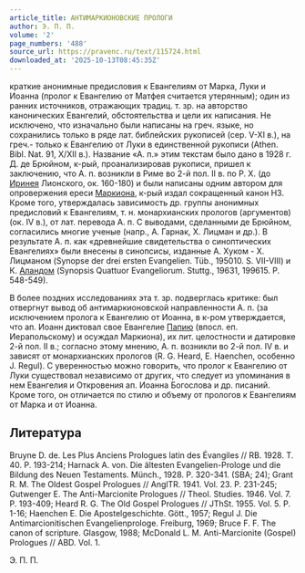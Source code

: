 ```yaml
---
article_title: АНТИМАРКИОНОВСКИЕ ПРОЛОГИ
author: Э. П. П.
volume: '2'
page_numbers: '488'
source_url: https://pravenc.ru/text/115724.html
downloaded_at: '2025-10-13T08:45:35Z'
---
```


краткие анонимные предисловия к Евангелиям от Марка, Луки и Иоанна (пролог к Евангелию от Матфея считается утерянным); один из ранних источников, отражающих традиц. т. зр. на авторство канонических Евангелий, обстоятельства и цели их написания. Не исключено, что изначально были написаны на греч. языке, но сохранились только в ряде лат. библейских рукописей (сер. V-XI в.), на греч.- только к Евангелию от Луки в единственной рукописи (Athen. Bibl. Nat. 91, X/XII в.). Название «А. п.» этим текстам было дано в 1928 г. Д. де Брюйном, к-рый, проанализировав рукописи, пришел к заключению, что А. п. возникли в Риме во 2-й пол. II в. по Р. Х. (до [Иринея](https://pravenc.ru/text/Ириней.html) Лионского, ок. 160-180) и были написаны одним автором для опровержения ереси [Маркиона](https://pravenc.ru/text/Маркион.html), к-рый издал сокращенный канон НЗ. Кроме того, утверждалась зависимость др. группы анонимных предисловий к Евангелиям, т. н. монархианских прологов (аргументов) (ок. IV в.), от лат. перевода А. п. С выводами, сделанными де Брюйном, согласились многие ученые (напр., А. Гарнак, Х. Лицман и др.). В результате А. п. как «древнейшие свидетельства о синоптических Евангелиях» были внесены в синопсисы, изданные A. Хуком - Х. Лицманом (Synopse der drei ersten Evangelien. Tüb., 195010. S. VII-VIII) и К. [Аландом](https://pravenc.ru/text/Аландом.html) (Synopsis Quattuor Evangeliorum. Stuttg., 19631, 199615. Р. 548-549).

В более поздних исследованиях эта т. зр. подверглась критике: был отвергнут вывод об антимаркионовской направленности А. п. (за исключением пролога к Евангелию от Иоанна, в к-ром утверждается, что ап. Иоанн диктовал свое Евангелие [Папию](https://pravenc.ru/text/Папию.html) (впосл. еп. Иерапольскому) и осуждал Маркиона), их лит. целостности и датировке 2-й пол. II в.; согласно этому мнению, А. п. возникли во 2-й пол. IV в. и зависят от монархианских прологов (R. G. Heard, E. Haenchen, особенно J. Regul). С уверенностью можно говорить, что пролог к Евангелию от Луки существовал независимо от других, что следует из упоминания в нем Евангелия и Откровения ап. Иоанна Богослова и др. писаний. Кроме того, он отличается по стилю и объему от прологов к Евангелиям от Марка и от Иоанна.

## Литература

Bruyne D. de. Les Plus Anciens Prologues latin des Évangiles // RB. 1928. T. 40. P. 193-214; Harnack A. von. Die ältesten Evangelien-Prologe und die Bildung des Neuen Testaments. Münch., 1928. P. 320-341. (SBA; 24); Grant R. M. The Oldest Gospel Prologues // AnglTR. 1941. Vol. 23. P. 231-245; Gutwenger E. The Anti-Marcionite Prologues // Theol. Studies. 1946. Vol. 7. P. 193-409; Heard R. G. The Old Gospel Prologues // JThSt. 1955. Vol. 5. P. 1-16; Haenchen E. Die Apostelgeschichte. Gött., 1957; Regul J. Die Antimarcionitischen Evangelienprologe. Freiburg, 1969; Bruce F. F. The canon of scripture. Glasgow, 1988; McDonald L. M. Anti-Marcionite (Gospel) Prologues // ABD. Vol. 1.

Э. П. П.
